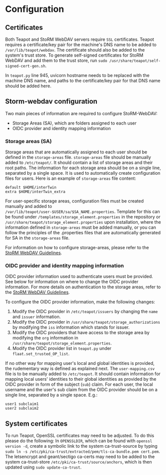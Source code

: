 # Configuration

## Certificates

Both Teapot and StoRM WebDAV servers require `SSL` certificates. Teapot requires
a certificate/key pair for the machine's DNS name to be added to
`/var/lib/teapot/webdav`. The certificate should also be added to the system's
trust store. To generate self-signed certificates for StoRM WebDAV and add them
to the trust store, run `sudo /usr/share/teapot/self-signed-cert-gen.sh`.

In `teapot.py` line 945, uvicorn hostname needs to be replaced with the machine
DNS name, and paths to the certificate/key pair for that DNS name should be
added here.

## Storm-webdav configuration

Two main pieces of information are required to configure StoRM-WebDAV:

- Storage Areas (SA), which are folders assigned to each user
- OIDC provider and identity mapping information

### Storage areas (SA)

Storage areas that are automatically assigned to each user should be defined in
the `storage-areas` file. `storage-areas` file should be manually added to
`/etc/teapot/`. It should contain a list of storage areas and their root paths.
The information for each storage area should be on a single line, separated by a
single space. It is used to automatically create configuration files for users.
Here is an example of `storage-areas` file content:

```text
default $HOME/interTwin
extra $HOME/interTwin_extra
```

For user-specific storage areas, configuration files must be created manually
and added to `/var/lib/teapot/user-$USER/sa/$SA_NAME.properties`. Template for
this can be found under `/templates/storage_element.properties` in the
repository or `/usr/share/teapot/storage_element.properties` upon installation,
where the information defined in `storage-areas` must be added manually, or you
can follow the principles of the .properties files that are automatically
generated for SA in the `storage-areas` file.

For information on how to configure storage-areas, please refer to the
[StoRM WebDAV Guidelines](https://github.com/italiangrid/storm-webdav/blob/master/doc/storage-area-configuration.md).

### OIDC provider and identity mapping information

OIDC provider information used to authenticate users must be provided. See below
for information on where to change the OIDC provider information. For more
details on authentication to the storage areas, refer to the
[StoRM WebDAV Guidelines](https://github.com/italiangrid/storm-webdav/blob/master/doc/storage-area-configuration.md).

To configure the OIDC provider information, make the following changes:

1. Modify the OIDC provider in `/etc/teapot/issuers` by changing the `name` and
   `issuer` information.
2. Modify the OIDC provider in `/usr/share/teapot/storage_authorizations` by
   modifying the `iss` information which stands for issuer.
3. Modify the OIDC providers that have access to the storage area by modifying
   the `org` information in `/usr/share/teapot/storage_element.properties`.
4. Modify the OIDC provider list in `teapot.py` under
   `flaat.set_trusted_OP_list`.

If no other way for mapping user's local and global identities is provided, the
rudementary way is defined as explained next. The `user-mapping.csv` file is to
be manually added to `/etc/teapot`. It should contain information for mapping
local users' identities to their global identities as provided by the OIDC
provider in form of the subject (`sub`) claim. For each user, the local username
and the user's sub claim from the OIDC provider should be on a single line,
separated by a single space. E.g.:

```text
user1 subclaim1
user2 subclaim2
```

## System certificates

To run Teapot, OpenSSL certificates may need to be adjusted. To do this please
do the following: In `OPENSSLDIR`, which can be found with `openssl version -d`,
create a symbolic link to the system ca-trust-source by typing
`sudo ln -s /etc/pki/ca-trust/extracted/pem/tls-ca-bundle.pem cert.pem`. The
letsencrypt and geant/sectigo ca-certs may need to be added to the system
ca-trust-store `/etc/pki/ca-trust/source/anchors`, which is then updated using
`sudo update-ca-trust`.
